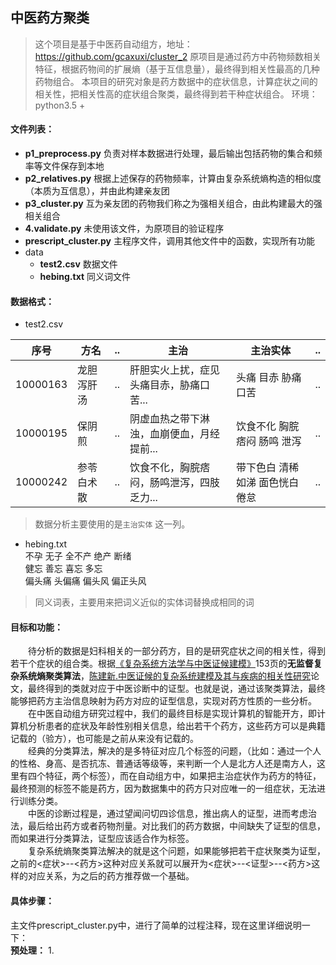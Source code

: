 ## 中医药方聚类
>这个项目是基于中医药自动组方，地址：https://github.com/gcaxuxi/cluster_2
>原项目是通过药方中药物频数相关特征，根据药物间的扩展熵（基于互信息量），最终得到相关性最高的几种药物组合。
>本项目的研究对象是药方数据中的症状信息，计算症状之间的相关性，把相关性高的症状组合聚类，最终得到若干种症状组合。
环境：python3.5 +

#### 文件列表：
- **p1_preprocess.py**
	负责对样本数据进行处理，最后输出包括药物的集合和频率等文件保存到本地
- **p2_relatives.py**
	根据上述保存的药物频率，计算由复杂系统熵构造的相似度（本质为互信息），并由此构建亲友团
- **p3_cluster.py**
	互为亲友团的药物我们称之为强相关组合，由此构建最大的强相关组合
- **4.validate.py**
	未使用该文件，为原项目的验证程序
- **prescript_cluster.py** 主程序文件，调用其他文件中的函数，实现所有功能
- data
	- **test2.csv** 数据文件
	- **hebing.txt** 同义词文件

#### 数据格式：
- test2.csv<br>

| 序号      |    方名  | .. | 主治 | 主治实体 | .. |
| ----- | ---------- | --- | ---------------------------------------- | --- | --- |
| 10000163 | 龙胆泻肝汤 | .. | 肝胆实火上扰，症见头痛目赤，胁痛口苦...  |  头痛 目赤 胁痛 口苦   |..|
| 10000195 |  保阴煎   | .. | 阴虚血热之带下淋浊，血崩便血，月经提前... | 饮食不化 胸脘痞闷 肠鸣 泄泻    |..|
| 10000242 | 参苓白术散 | .. | 饮食不化，胸脘痞闷，肠鸣泄泻，四肢乏力... | 带下色白 清稀如涕 面色恍白 倦怠    |..|
>数据分析主要使用的是`主治实体`	这一列。

- hebing.txt<br>
不孕 无子 全不产 绝产 断绪<br>
健忘 善忘 喜忘 多忘<br>
偏头痛 头偏痛 偏头风 偏正头风<br>
>同义词表，主要用来把词义近似的实体词替换成相同的词

#### 目标和功能：

&emsp;&emsp;待分析的数据是妇科相关的一部分药方，目的是研究症状之间的相关性，得到若干个症状的组合类。根据[《复杂系统方法学与中医证候建模》](1)153页的**无监督复杂系统熵聚类算法**，[陈建新.中医证候的复杂系统建模及其与疾病的相关性研究](2)论文，最终得到的类就对应于中医诊断中的证型。也就是说，通过该聚类算法，最终能够把药方主治信息映射为药方对应的证型信息，实现对药方性质的一些分析。<br>
&emsp;&emsp;在中医自动组方研究过程中，我们的最终目标是实现计算机的智能开方，即计算机分析患者的症状及年龄性别相关信息，给出若干个药方，这些药方可以是典籍记载的（验方），也可能是之前从来没有记载的。<br>
&emsp;&emsp;经典的分类算法，解决的是多特征对应几个标签的问题，（比如：通过一个人的性格、身高、是否抗冻、普通话等级等，来判断一个人是北方人还是南方人，这里有四个特征，两个标签），而在自动组方中，如果把主治症状作为药方的特征，最终预测的标签不能是药方，因为数据集中的药方只对应唯一的一组症状，无法进行训练分类。<br>
&emsp;&emsp;中医的诊断过程是，通过望闻问切四诊信息，推出病人的证型，进而考虑治法，最后给出药方或者药物剂量。对比我们的药方数据，中间缺失了证型的信息，而如果进行分类算法，证型应该适合作为标签。<br>
&emsp;&emsp;复杂系统熵聚类算法解决的就是这个问题，如果能够把若干症状聚类为证型，之前的<症状>--<药方>这种对应关系就可以展开为<症状>--<证型>--<药方>这样的对应关系，为之后的药方推荐做一个基础。<br>
#### 具体步骤：
主文件prescript_cluster.py中，进行了简单的过程注释，现在这里详细说明一下：<br>
**预处理：**
1.






[1]:https://baike.baidu.com/item/%E5%A4%8D%E6%9D%82%E7%B3%BB%E7%BB%9F%E6%96%B9%E6%B3%95%E5%AD%A6%E4%B8%8E%E4%B8%AD%E5%8C%BB%E8%AF%81%E5%80%99%E5%BB%BA%E6%A8%A1/2572271
[2]:http://www.wanfangdata.com.cn/details/detail.do?_type=degree&id=Y1625412


